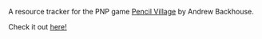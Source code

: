 A resource tracker for the PNP game [Pencil Village](https://pencilvillage.org/) by Andrew Backhouse.

Check it out [here!](https://carsonhatch94.github.io/pencil-village-tracker/)
